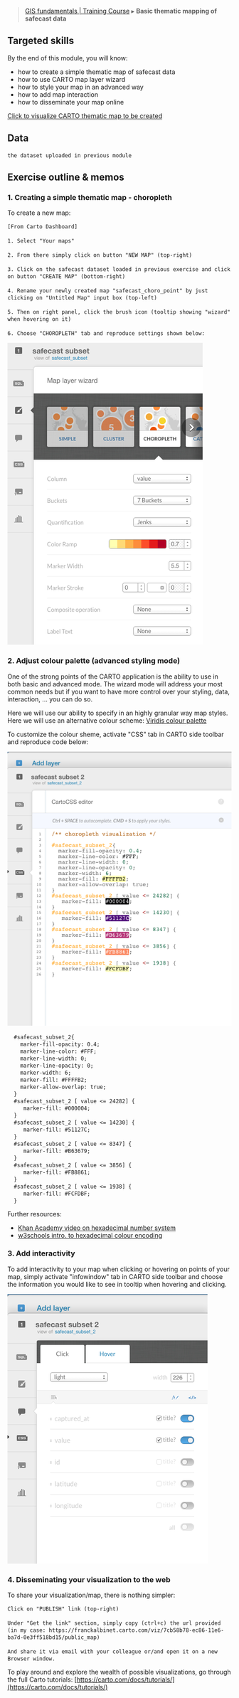 > [GIS fundamentals | Training Course](agenda.md) ▸ **Basic thematic mapping of safecast data**

## Targeted skills
By the end of this module, you will know:
* how to create a simple thematic map of safecast data
* how to use CARTO map layer wizard
* how to style your map in an advanced way
* how to add map interaction
* how to disseminate your map online

[Click to visualize CARTO thematic map to be created](https://franckalbinet.carto.com/viz/7cb58b78-ec86-11e6-ba7d-0e3ff518bd15/public_map)


## Data

```
the dataset uploaded in previous module
```

## Exercise outline & memos

### 1. Creating a simple thematic map - choropleth

To create a new map:

```
[From Carto Dashboard]

1. Select "Your maps"

2. From there simply click on button "NEW MAP" (top-right)

3. Click on the safecast dataset loaded in previous exercise and click on button "CREATE MAP" (bottom-right)

4. Rename your newly created map "safecast_choro_point" by just clicking on "Untitled Map" input box (top-left)

5. Then on right panel, click the brush icon (tooltip showing "wizard" when hovering on it)

6. Choose "CHOROPLETH" tab and reproduce settings shown below:
```

![them. map points carto settings](img/them-mapping-carto-points.png)

### 2. Adjust colour palette (advanced styling mode)
One of the strong points of the CARTO application is the ability to use in both basic and advanced mode. The wizard mode will address your most common needs but if you want to have more control over your styling, data, interaction, ... you can do so.

Here we will use our ability to specify in an highly granular way map styles. Here we will use an alternative colour scheme:
[Viridis colour palette](https://cran.r-project.org/web/packages/viridis/vignettes/intro-to-viridis.html)

To customize the colour sheme, activate "CSS" tab in CARTO side toolbar and reproduce code below:

![advanced colour palette carto](img/avanced-colour-palette-carto.png)

```
  #safecast_subset_2{
    marker-fill-opacity: 0.4;
    marker-line-color: #FFF;
    marker-line-width: 0;
    marker-line-opacity: 0;
    marker-width: 6;
    marker-fill: #FFFFB2;
    marker-allow-overlap: true;
  }
  #safecast_subset_2 [ value <= 24282] {
     marker-fill: #000004;
  }
  #safecast_subset_2 [ value <= 14230] {
     marker-fill: #51127C;
  }
  #safecast_subset_2 [ value <= 8347] {
     marker-fill: #B63679;
  }
  #safecast_subset_2 [ value <= 3856] {
     marker-fill: #FB8861;
  }
  #safecast_subset_2 [ value <= 1938] {
     marker-fill: #FCFDBF;
  }
```

Further resources:
* [Khan Academy video on hexadecimal number system](https://www.youtube.com/watch?v=4EJay-6Bioo)
* [w3schools intro. to hexadecimal colour encoding](https://www.w3schools.com/colors/colors_picker.asp)

### 3. Add interactivity
To add interactivity to your map when clicking or hovering on points of your map, simply
activate "infowindow" tab in CARTO side toolbar and choose the information you would like to see in tooltip when
hovering and clicking.

![carto interaction](img/carto-interaction.png)

### 4. Disseminating your visualization to the web

To share your visualization/map, there is nothing simpler:

```
Click on "PUBLISH" link (top-right)

Under "Get the link" section, simply copy (ctrl+c) the url provided 
(in my case: https://franckalbinet.carto.com/viz/7cb58b78-ec86-11e6-ba7d-0e3ff518bd15/public_map)

And share it via email with your colleague or/and open it on a new Browser window.
```

To play around and explore the wealth of possible visualizations, go through the full
Carto tutorials: [https://carto.com/docs/tutorials/](https://carto.com/docs/tutorials/)



